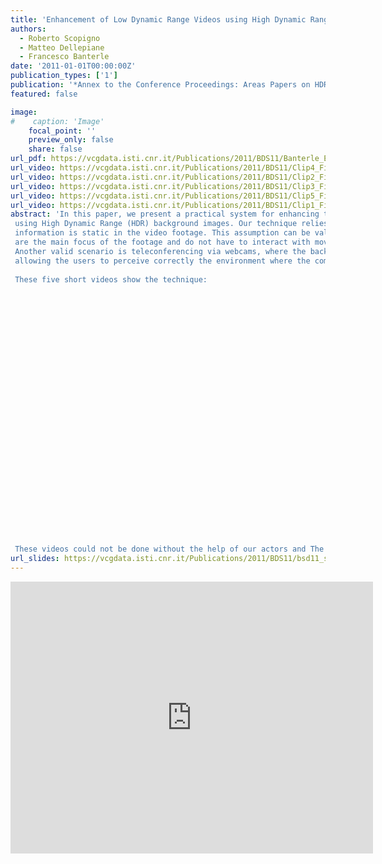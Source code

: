 ```yaml
---
title: 'Enhancement of Low Dynamic Range Videos using High Dynamic Range Backgrounds'
authors:
  - Roberto Scopigno
  - Matteo Dellepiane
  - Francesco Banterle
date: '2011-01-01T00:00:00Z'
publication_types: ['1']
publication: '*Annex to the Conference Proceedings: Areas Papers on HDR*'
featured: false

image:
#    caption: 'Image'
    focal_point: ''
    preview_only: false
    share: false
url_pdf: https://vcgdata.isti.cnr.it/Publications/2011/BDS11/Banterle_Enhancement.pdf
url_video: https://vcgdata.isti.cnr.it/Publications/2011/BDS11/Clip4_Final.avi
url_video: https://vcgdata.isti.cnr.it/Publications/2011/BDS11/Clip2_Final.avi
url_video: https://vcgdata.isti.cnr.it/Publications/2011/BDS11/Clip3_Final.avi
url_video: https://vcgdata.isti.cnr.it/Publications/2011/BDS11/Clip5_Final.avi
url_video: https://vcgdata.isti.cnr.it/Publications/2011/BDS11/Clip1_Final.avi
abstract: 'In this paper, we present a practical system for enhancing the quality of Low Dynamic Range (LDR) videos
 using High Dynamic Range (HDR) background images. Our technique relies on the assumption that the HDR
 information is static in the video footage. This assumption can be valid in many scenarios where moving subjects
 are the main focus of the footage and do not have to interact with moving light sources or highly reflective objects.
 Another valid scenario is teleconferencing via webcams, where the background is typically over-exposed, not
 allowing the users to perceive correctly the environment where the communication is happening.
 
 These five short videos show the technique:
 
 
 
   
   
   
   
   
   
 
 
   
       
  
 					
   
       
   
 
 
   
       
     
 					
   
 
 
 
 These videos could not be done without the help of our actors and The Director. We thank in alphabetic order: Daniele Bernabei, Marco Di Benedetto, and Stefano Marras.'
url_slides: https://vcgdata.isti.cnr.it/Publications/2011/BDS11/bsd11_slides.pdf
---
```

<iframe width="580" height="435" src="http://www.youtube.com/embed/5aZJLd7ZLrM" frameborder="0" frameborder="0" allowfullscreen>

